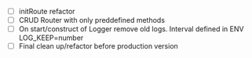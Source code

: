 -   [ ] initRoute refactor
-   [ ] CRUD Router with only preddefined methods
-   [ ] On start/construct of Logger remove old logs. Interval defined in ENV LOG_KEEP=number
-   [ ] Final clean up/refactor before production version
